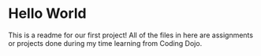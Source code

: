# Hello World

This is a readme for our first project!
All of the files in here are assignments or projects done during my time learning from Coding Dojo.

